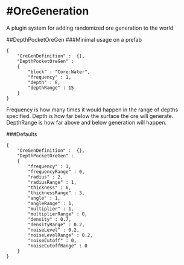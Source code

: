 #OreGeneration
=============

A plugin system for adding randomized ore generation to the world

##DepthPocketOreGen
###Minimal usage on a prefab

```
{
    "OreGenDefinition" :  {},
    "DepthPocketOreGen" :
    {
        "block" : "Core:Water",
        "frequency" : 1,
        "depth" : 8,
        "depthRange" : 15
    }
}
```

Frequency is how many times it would happen in the range of depths specified.  Depth is how far below the surface the ore will generate.  DepthRange is how far above and below generation will happen.

###Defaults

```
{
    "OreGenDefinition" :  {},
    "DepthPocketOreGen" :
    {
        "frequency" : 1,
        "frequencyRange" : 0,
        "radius" : 2,
        "radiusRange" : 1,
        "thickness" : 6,
        "thicknessRange" : 3,
        "angle" : 1,
        "angleRange" : 1,
        "multiplier" : 1,
        "multiplierRange" : 0,
        "density" : 0.7,
        "densityRange" : 0.2,
        "noiseLevel" : 0.2,
        "noiseLevelRange" : 0.2,
        "noiseCutoff" : 0,
        "noiseCutoffRange" : 0
    }
}
```